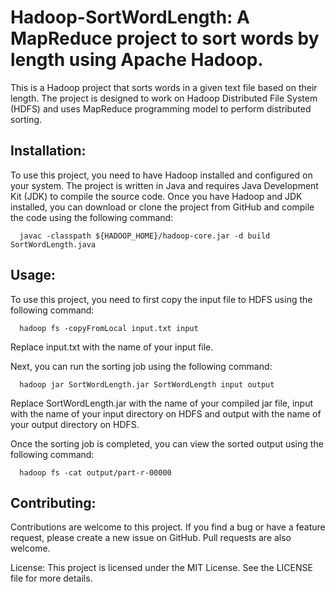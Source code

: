 # Hadoop-SortWordLength: A MapReduce project to sort words by length using Apache Hadoop.

This is a Hadoop project that sorts words in a given text file based on their length. The project is designed to work on Hadoop Distributed File System (HDFS) and uses MapReduce programming model to perform distributed sorting.

## Installation:
To use this project, you need to have Hadoop installed and configured on your system. The project is written in Java and requires Java Development Kit (JDK) to compile the source code. Once you have Hadoop and JDK installed, you can download or clone the project from GitHub and compile the code using the following command:

      javac -classpath ${HADOOP_HOME}/hadoop-core.jar -d build SortWordLength.java

## Usage:
To use this project, you need to first copy the input file to HDFS using the following command:

      hadoop fs -copyFromLocal input.txt input

Replace input.txt with the name of your input file.

Next, you can run the sorting job using the following command:

      hadoop jar SortWordLength.jar SortWordLength input output
      
Replace SortWordLength.jar with the name of your compiled jar file, input with the name of your input directory on HDFS and output with the name of your output directory on HDFS.

Once the sorting job is completed, you can view the sorted output using the following command:

      hadoop fs -cat output/part-r-00000
      
## Contributing:
Contributions are welcome to this project. If you find a bug or have a feature request, please create a new issue on GitHub. Pull requests are also welcome.

License:
This project is licensed under the MIT License. See the LICENSE file for more details.
